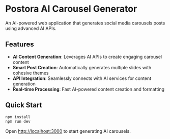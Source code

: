 # Postora AI Carousel Generator

An AI-powered web application that generates social media carousels posts using advanced AI APIs.

## Features

- **AI Content Generation**: Leverages AI APIs to create engaging carousel content
- **Smart Post Creation**: Automatically generates multiple slides with cohesive themes
- **API Integration**: Seamlessly connects with AI services for content generation
- **Real-time Processing**: Fast AI-powered content creation and formatting

## Quick Start

```bash
npm install
npm run dev
```

Open [http://localhost:3000](http://localhost:3000) to start generating AI carousels.

